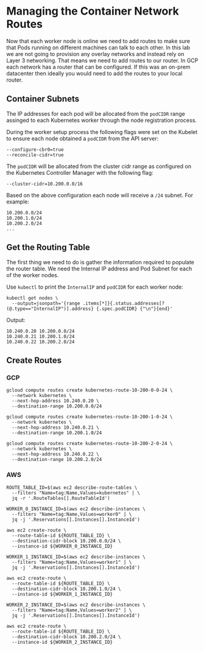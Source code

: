 # Managing the Container Network Routes

Now that each worker node is online we need to add routes to make sure that Pods running on different machines can talk to each other. In this lab we are not going to provision any overlay networks and instead rely on Layer 3 networking. That means we need to add routes to our router. In GCP each network has a router that can be configured. If this was an on-prem datacenter then ideally you would need to add the routes to your local router.

## Container Subnets

The IP addresses for each pod will be allocated from the `podCIDR` range assinged to each Kubernetes worker through the node registration process.

During the worker setup process the following flags were set on the Kubelet to ensure each node obtained a `podCIDR` from the API server:

```
--configure-cbr0=true
--reconcile-cidr=true
```

The `podCIDR` will be allocated from the cluster cidr range as configured on the Kubernetes Controller Manager with the following flag:

```
--cluster-cidr=10.200.0.0/16
```

Based on the above configuration each node will receive a `/24` subnet. For example:

```
10.200.0.0/24
10.200.1.0/24
10.200.2.0/24
...
``` 

## Get the Routing Table

The first thing we need to do is gather the information required to populate the router table. We need the Internal IP address and Pod Subnet for each of the worker nodes.

Use `kubectl` to print the `InternalIP` and `podCIDR` for each worker node:

```
kubectl get nodes \
  --output=jsonpath='{range .items[*]}{.status.addresses[?(@.type=="InternalIP")].address} {.spec.podCIDR} {"\n"}{end}'
```

Output:

```
10.240.0.20 10.200.0.0/24 
10.240.0.21 10.200.1.0/24 
10.240.0.22 10.200.2.0/24 
```

## Create Routes

### GCP

```
gcloud compute routes create kubernetes-route-10-200-0-0-24 \
  --network kubernetes \
  --next-hop-address 10.240.0.20 \
  --destination-range 10.200.0.0/24
```

```
gcloud compute routes create kubernetes-route-10-200-1-0-24 \
  --network kubernetes \
  --next-hop-address 10.240.0.21 \
  --destination-range 10.200.1.0/24
```

```
gcloud compute routes create kubernetes-route-10-200-2-0-24 \
  --network kubernetes \
  --next-hop-address 10.240.0.22 \
  --destination-range 10.200.2.0/24
```

### AWS

```
ROUTE_TABLE_ID=$(aws ec2 describe-route-tables \
  --filters "Name=tag:Name,Values=kubernetes" | \
  jq -r '.RouteTables[].RouteTableId')
```

```
WORKER_0_INSTANCE_ID=$(aws ec2 describe-instances \
  --filters "Name=tag:Name,Values=worker0" | \
  jq -j '.Reservations[].Instances[].InstanceId')
```

```
aws ec2 create-route \
  --route-table-id ${ROUTE_TABLE_ID} \
  --destination-cidr-block 10.200.0.0/24 \
  --instance-id ${WORKER_0_INSTANCE_ID}
```

```
WORKER_1_INSTANCE_ID=$(aws ec2 describe-instances \
  --filters "Name=tag:Name,Values=worker1" | \
  jq -j '.Reservations[].Instances[].InstanceId')
```

```
aws ec2 create-route \
  --route-table-id ${ROUTE_TABLE_ID} \
  --destination-cidr-block 10.200.1.0/24 \
  --instance-id ${WORKER_1_INSTANCE_ID}
```

```
WORKER_2_INSTANCE_ID=$(aws ec2 describe-instances \
  --filters "Name=tag:Name,Values=worker2" | \
  jq -j '.Reservations[].Instances[].InstanceId')
```

```
aws ec2 create-route \
  --route-table-id ${ROUTE_TABLE_ID} \
  --destination-cidr-block 10.200.2.0/24 \
  --instance-id ${WORKER_2_INSTANCE_ID}
```
